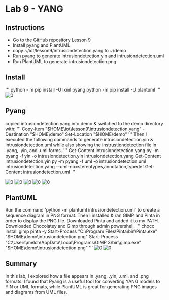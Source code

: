 # Lab 9 - YANG

## Instructions

- Go to the GitHub repository Lesson 9
- Install pyang and PlantUML
- copy ~/iot/lesson9/intrusiondetection.yang to ~/demo
- Run pyang to generate intrusiondetection.yin and intrusiondetection.uml
- Run PlantUML to generate intrusiondetection.png



## Install
'''
python - m pip install -U lxml pyang
python -m pip install -U plantuml
'''
![0](Lab9_0.png)

## Pyang
copied intrusiondetection.yang into demo & switched to the demo directory with:
'''
Copy-Item "$HOME\iot\lesson9\intrusiondetection.yang" -Destination "$HOME\demo"
Set-Location "$HOME\demo"
'''
Then I executed the following commands to generate intrusiondetection.yin & intrusiondetection.uml while also showing the instrustiondetection file in .yang, .yin, and .uml forms.
'''
Get-Content intrusiondetection.yang
py -m pyang -f yin -o intrusiondetection.yin intrusiondetection.yang
Get-Content intrusiondetection.yin
py -m pyang -f uml -o intrusiondetection.uml intrusiondetection.yang --uml-no=stereotypes,annotation,typedef
Get-Content intrusiondetection.uml
'''

![0](Lab9_1.png)
![0](Lab9_2.png)
![0](Lab9_3.png)
![0](Lab9_4.png)
![0](Lab9_5.png)

## PlantUML
Run the command 'python -m plantuml intrusiondetection.uml' to create a sequence diagram in PNG format. Then I installed & ran GIMP and Pinta in order to display the PNG file. Downloaded Pinta and added it to my PATH. Downloaded Chocolatey and Gimp through admin powershell.
'''
choco install gimp pinta -y
Start-Process "C:\Program Files\Pinta\bin\Pinta.exe" "$HOME\demo\intrusiondetection.png"
Start-Process "C:\Users\melch\AppData\Local\Programs\GIMP 3\bin\gimp.exe" "$HOME\demo\intrusiondetection.png"
'''
![0](Lab9_pinta.png)
![0](Lab9_gimp.png)

## Summary
In this lab, I explored how a file appears in .yang, .yin, .uml, and .png formats. I found that Pyang is a useful tool for converting YANG models to YIN or UML formats, while PlantUML is great for generating PNG images and diagrams from UML files.
